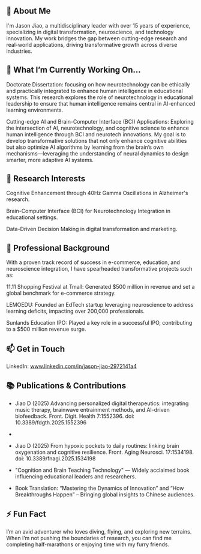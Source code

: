 ## 🚀 About Me

I'm Jason Jiao, a multidisciplinary leader with over 15 years of experience, specializing in digital transformation, neuroscience, and technology innovation. My work bridges the gap between cutting-edge research and real-world applications, driving transformative growth across diverse industries.

## 🔭 What I’m Currently Working On...
Doctorate Dissertation: focusing on how neurotechnology can be ethically and practically integrated to enhance human intelligence in educational systems. This research explores the role of neurotechnology in educational leadership to ensure that human intelligence remains central in AI-enhanced learning environments.

Cutting-edge AI and Brain-Computer Interface (BCI) Applications: Exploring the intersection of AI, neurotechnology, and cognitive science to enhance human intelligence through BCI and neurotech innovations. My goal is to develop transformative solutions that not only enhance cognitive abilities but also optimize AI algorithms by learning from the brain’s own mechanisms—leveraging the understanding of neural dynamics to design smarter, more adaptive AI systems.

## 🌟 Research Interests
Cognitive Enhancement through 40Hz Gamma Oscillations in Alzheimer's research.

Brain-Computer Interface (BCI) for Neurotechnology Integration in educational settings.

Data-Driven Decision Making in digital transformation and marketing.

## 💼 Professional Background
With a proven track record of success in e-commerce, education, and neuroscience integration, I have spearheaded transformative projects such as:

11.11 Shopping Festival at Tmall: Generated $500 million in revenue and set a global benchmark for e-commerce strategy.

LEMOEDU: Founded an EdTech startup leveraging neuroscience to address learning deficits, impacting over 200,000 professionals.

Sunlands Education IPO: Played a key role in a successful IPO, contributing to a $500 million revenue surge.

## 📫 Get in Touch
LinkedIn: www.linkedin.com/in/jason-jiao-2972141a4

## 📚 Publications & Contributions

- Jiao D (2025) Advancing personalized digital therapeutics: integrating music therapy, brainwave entrainment methods, and AI-driven biofeedback. Front. Digit. Health 7:1552396. doi: 10.3389/fdgth.2025.1552396
- 
- Jiao D (2025) From hypoxic pockets to daily routines: linking brain oxygenation and cognitive resilience. Front. Aging Neurosci. 17:1534198. doi: 10.3389/fnagi.2025.1534198

- "Cognition and Brain Teaching Technology" — Widely acclaimed book influencing educational leaders and researchers.

- Book Translation: “Mastering the Dynamics of Innovation” and “How Breakthroughs Happen” – Bringing global insights to Chinese audiences.


## ⚡ Fun Fact
I’m an avid adventurer who loves diving, flying, and exploring new terrains. When I’m not pushing the boundaries of research, you can find me completing half-marathons or enjoying time with my furry friends.

<!--
**jasonjiao2024/jasonjiao2024** is a ✨ _special_ ✨ repository because its `README.md` (this file) appears on your GitHub profile.

Here are some ideas to get you started:

- 🔭 I’m currently working on ...
- 🌱 I’m currently learning ...
- 👯 I’m looking to collaborate on ...
- 🤔 I’m looking for help with ...
- 💬 Ask me about ...
- 📫 How to reach me: ...
- 😄 Pronouns: ...
- ⚡ Fun fact: ...
-->

